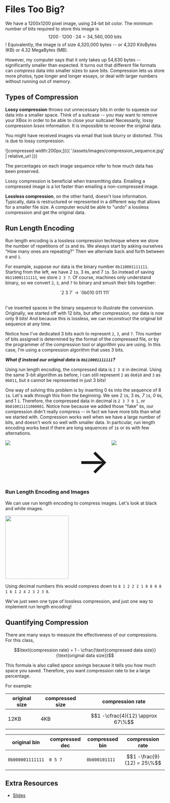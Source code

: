 # Files Too Big?

We have a 1200x1200 pixel image, using 24-bit bit color. The minimum number of bits required to store this image is $$1200 \cdot 1200 \cdot 24 = 34,560,000 \text{ bits}$$! Equivalently, the image is of size 4,320,000 bytes -- or 4,320 KiloBytes (KB) or 4.32 MegaBytes (MB).

However, my computer says that it only takes up 54,630 bytes -- significantly smaller than expected. It turns out that different file formats can *compress* data into smaller sizes to save bits. Compression lets us store more photos, type longer and longer essays, or deal with larger numbers without running out of memory.

## Types of Compression

**Lossy compression** throws out unnecessary bits in order to squeeze our data into a smaller space. Think of a suitcase -- you may want to remove your XBox in order to be able to close your suitcase! Necessarily, lossy compression *loses* information. It is impossible to recover the original data.

You might have received images via email that look blurry or distorted. This is due to lossy compression.

![compressed width:200px;]({{ '/assets/images/compression_sequence.jpg' | relative_url }})

The percentages on each image sequence refer to how much data has been preserved.

Lossy compression is beneficial when transmitting data. Emailing a compressed image is a lot faster than emailing a non-compressed image.

**Lossless compression**, on the other hand, doesn't lose information. Typically, data is restructured or represented in a different way that allows for a smaller file size. A computer would be able to "undo" a lossless compression and get the original data.

## Run Length Encoding

Run length encoding is a lossless compression technique where we store the number of repetitions of `1`s and `0`s. We always start by asking ourselves "How many ones are repeating?" Then we alternate back and forth between `0` and `1`.

For example, suppose our data is the binary number `0b110001111111`. Starting from the left, we have 2 `1`s, 3 `0`s, and 7 `1`s. So instead of saving `0b110001111111`, we store `2 3 7`. Of course, machines only understand binary, so we convert `2`, `3`, and `7` to binary and smush their bits together:

<div style="margin: auto; width: 50%; text-align: center"><span markdown="1">`2 3 7`</span> &rarr; <span markdown="1">`0b010 011 111`</span></div><br>

I've inserted spaces in the binary sequence to illustrate the conversion. Originally, we started off with 12 bits, but after compression, our data is now only 9 bits! And because this is lossless, we can reconstruct the original bit sequence at any time.

Notice how I've dedicated 3 bits each to represent `2`, `3`, and `7`. This number of bits assigned is determined by the format of the compressed file, or by the programmer of the compression tool or algorithm you are using. In this case, I'm using a compression algorithm that uses 3 bits.

***What if instead our original data is `0b110001111111`?***

Using run length encoding, the compressed data is `2 3 8` in decimal. Using the same 3-bit algorithm as before, I can still represent `2` as `0b010` and `3` as `0b011`, but `8` cannot be represented in just 3 bits!

One way of solving this problem is by inserting 0 `0`s into the sequence of 8 `1`s. Let's walk through this from the beginning. We see 2 `1`s, 3 `0`s, *7* `1`s, *0* `0`s, and 1 `1`. Therefore, the compressed data in decimal is `2 3 7 0 1`, or `0b010011111000001`. Notice how because we added those "fake" `0`s, our compression didn't really compress -- in fact we have more bits than what we started with. Compression works well when we have a large number of bits, and doesn't work so well with smaller data. In particular, run length encoding works best if there are long sequences of `1`s or `0`s with few alternations.

<div style="position: relative; display: grid; grid-template-columns: 1fr 1fr 1fr; grid-gap: 0px;">
    <div><img src="{{ '/assets/images/brick.avif' | relative_url }}"></div>
    <div style="font-size: 108px; padding-left: 35%; display: flex; align-items: center;">&rarr;</div>
    <div><img src="{{ '/assets/images/brick_compressed.avif' | relative_url }}"></div>
</div>

### Run Length Encoding and Images

We can use run length encoding to compress images. Let's look at black and white images.

<img src="{{ '/assets/images/bw_compressed.png' | relative_url }}" style="width: 200px;">

Using decimal numbers this would compress down to `8 1 2 2 2 1 0 8 0 8 1 6 1 2 4 2 3 2 3 8`.

We've just seen one type of lossless compression, and just one way to implement run length encoding!

## Quantifying Compression

There are many ways to measure the effectiveness of our compressions. For this class,

$$\text{compression rate} = 1 - \cfrac{\text{compressed data size}}{\text{original data size}}$$

This formula is also called *space savings* because it tells you how much space you saved. Therefore, you want compression rate to be a large percentage.

For example:

| original size | compressed size | compression rate|
|---------------|-----------------|-----------------|
| 12KB          | 4KB             | $$1 -\cfrac{4}{12} \approx 67\%$$

| original bin     | compressed dec | compressed bin  | compression rate           |
|------------------|----------------|-----------------|----------------------------|
| `0b000001111111` | `0 5 7`        | `0b000101111`   | $$1 -\frac{9}{12} = 25\%$$ |

## Extra Resources

* <a href="https://docs.google.com/viewer?url=https://github.com/APCSP-SLCA/slides/raw/main/compression/slides.pdf" target="_blank">Slides</a>
